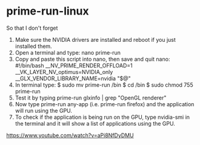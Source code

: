 # prime-run-linux
So that I don't forget

1. Make sure the NVIDIA drivers are installed and reboot if you just installed them.
2. Open a terminal and type: nano prime-run
3. Copy and paste this script into nano, then save and quit nano:
#!/bin/bash
__NV_PRIME_RENDER_OFFLOAD=1 __VK_LAYER_NV_optimus=NVIDIA_only __GLX_VENDOR_LIBRARY_NAME=nvidia "$@"
4. In terminal type:
$ sudo mv prime-run /bin
$ cd /bin
$ sudo chmod 755 prime-run
5. Test it by typing prime-run glxinfo | grep "OpenGL renderer"
6. Now type prime-run any-app (i.e. prime-run firefox) and the application will run using the GPU.
7. To check if the application is being run on the GPU, type nvidia-smi in the terminal and it will show a list of applications using the GPU.

https://www.youtube.com/watch?v=aPi8NfDyDMU
